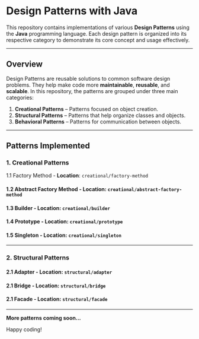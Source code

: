 # Design Patterns with Java

This repository contains implementations of various **Design Patterns** using the **Java** programming language. Each design pattern is organized into its respective category to demonstrate its core concept and usage effectively.

---

## Overview

Design Patterns are reusable solutions to common software design problems. They help make code more **maintainable**, **reusable**, and **scalable**. In this repository, the patterns are grouped under three main categories:

1. **Creational Patterns** – Patterns focused on object creation.  
2. **Structural Patterns** – Patterns that help organize classes and objects.  
3. **Behavioral Patterns** – Patterns for communication between objects.

---

## Patterns Implemented

### 1. Creational Patterns

1.1 Factory Method - **Location**: `creational/factory-method`
#### 1.2 Abstract Factory Method - **Location**: `creational/abstract-factory-method`  
#### 1.3 Builder - **Location**: `creational/builder`
#### 1.4 Prototype - **Location**: `creational/prototype`
#### 1.5 Singleton - **Location**: `creational/singleton`

---

### 2. Structural Patterns

#### 2.1 Adapter - **Location**: `structural/adapter`
#### 2.1 Bridge - **Location**: `structural/bridge`
#### 2.1 Facade - **Location**: `structural/facade`

---

**More patterns coming soon...**  

Happy coding!
